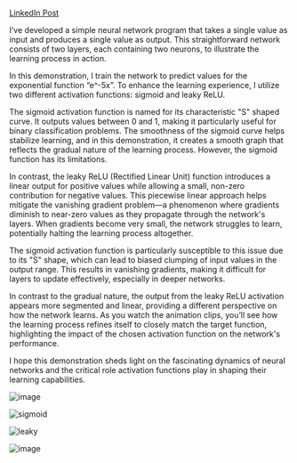 [LinkedIn Post](https://www.linkedin.com/feed/update/urn:li:activity:7252841572491276289?utm_source=share&utm_medium=member_desktop)

I’ve developed a simple neural network program that takes a single value as input and produces a single value as output. This straightforward network consists of two layers, each containing two neurons, to illustrate the learning process in action.

In this demonstration, I train the network to predict values for the exponential function “e^-5x”. To enhance the learning experience, I utilize two different activation functions: sigmoid and leaky ReLU.

The sigmoid activation function is named for its characteristic "S" shaped curve. It outputs values between 0 and 1, making it particularly useful for binary classification problems. The smoothness of the sigmoid curve helps stabilize learning, and in this demonstration, it creates a smooth graph that reflects the gradual nature of the learning process. However, the sigmoid function has its limitations.

In contrast, the leaky ReLU (Rectified Linear Unit) function introduces a linear output for positive values while allowing a small, non-zero contribution for negative values. This piecewise linear approach helps mitigate the vanishing gradient problem—a phenomenon where gradients diminish to near-zero values as they propagate through the network's layers. When gradients become very small, the network struggles to learn, potentially halting the learning process altogether.

The sigmoid activation function is particularly susceptible to this issue due to its "S" shape, which can lead to biased clumping of input values in the output range. This results in vanishing gradients, making it difficult for layers to update effectively, especially in deeper networks. 

In contrast to the gradual nature, the output from the leaky ReLU activation appears more segmented and linear, providing a different perspective on how the network learns. As you watch the animation clips, you’ll see how the learning process refines itself to closely match the target function, highlighting the impact of the chosen activation function on the network's performance.

I hope this demonstration sheds light on the fascinating dynamics of neural networks and the critical role activation functions play in shaping their learning capabilities.

![image](https://github.com/user-attachments/assets/2bcd9252-3bb4-45dc-ac11-4225e974407f)

![sigmoid](https://github.com/user-attachments/assets/9b4acc87-45c8-46ef-9723-cca1549f71b8)

![leaky](https://github.com/user-attachments/assets/eedd2fd8-8b0a-4324-b47a-027de748bdb2)

![image](https://github.com/user-attachments/assets/e5a3269a-3b77-45a0-98bb-9e2281256cbb)

